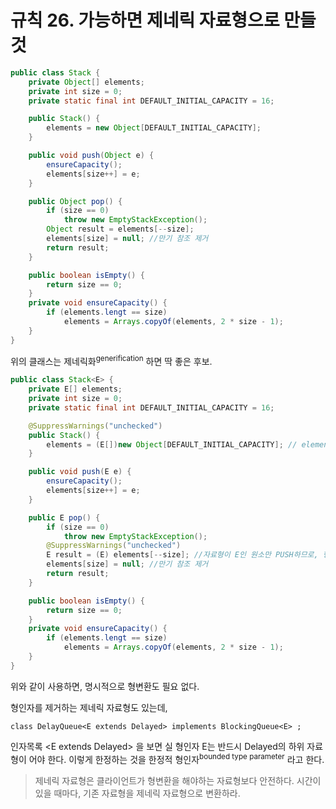 # 규칙 26. 가능하면 제네릭 자료형으로 만들것
```java
public class Stack {
	private Object[] elements;
	private int size = 0;
	private static final int DEFAULT_INITIAL_CAPACITY = 16;

	public Stack() {
		elements = new Object[DEFAULT_INITIAL_CAPACITY];
	}

	public void push(Object e) {
		ensureCapacity();
		elements[size++] = e;
	}

	public Object pop() {
		if (size == 0) 
			throw new EmptyStackException();
		Object result = elements[--size];
		elements[size] = null; //만기 참조 제거
		return result;
	}

	public boolean isEmpty() {
		return size == 0;
	}
	private void ensureCapacity() {
		if (elements.lengt == size)
			elements = Arrays.copyOf(elements, 2 * size - 1);
	}
}
```
위의 클래스는 제네릭화<sup>generification</sup> 하면 딱 좋은 후보. 



```java
public class Stack<E> {
	private E[] elements;
	private int size = 0;
	private static final int DEFAULT_INITIAL_CAPACITY = 16;

	@SuppressWarnings("unchecked")
	public Stack() {
		elements = (E[])new Object[DEFAULT_INITIAL_CAPACITY]; // elements 배열에는 push(E)를 통해 전달된 E의 객체만 저장.
	}

	public void push(E e) {
		ensureCapacity();
		elements[size++] = e;
	}

	public E pop() {
		if (size == 0) 
			throw new EmptyStackException();
		@SuppressWarnings("unchecked")
		E result = (E) elements[--size]; //자료형이 E인 원소만 PUSH하므로, 형변환은 안전하다.
		elements[size] = null; //만기 참조 제거
		return result;
	}

	public boolean isEmpty() {
		return size == 0;
	}
	private void ensureCapacity() {
		if (elements.lengt == size)
			elements = Arrays.copyOf(elements, 2 * size - 1);
	}
}
```
위와 같이 사용하면, 명시적으로 형변환도 필요 없다. 

형인자를 제거하는 제네릭 자료형도 있는데, 
```
class DelayQueue<E extends Delayed> implements BlockingQueue<E> ;
```
인자목록 <E extends Delayed\> 을 보면 실 형인자 E는 반드시 Delayed의 하위 자료형이 어야 한다. 이렇게 한정하는 것을 한정적 형인자<sup>bounded type parameter</sup> 라고 한다.


> 제네릭 자료형은 클라이언트가 형변환을 해야하는 자료형보다 안전하다. 시간이 있을 때마다, 기존 자료형을 제네릭 자료형으로 변환하라.

